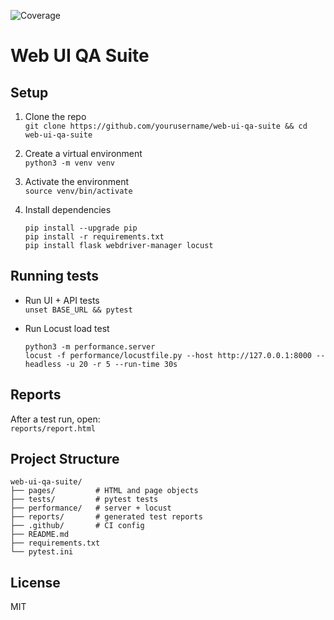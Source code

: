 ![Coverage](https://img.shields.io/badge/coverage-100%25-brightgreen)

# Web UI QA Suite

## Setup

1. Clone the repo  
   `git clone https://github.com/yourusername/web-ui-qa-suite && cd web-ui-qa-suite`

2. Create a virtual environment  
   `python3 -m venv venv`

3. Activate the environment  
   `source venv/bin/activate`

4. Install dependencies  
   ```
   pip install --upgrade pip
   pip install -r requirements.txt
   pip install flask webdriver-manager locust
   ```

## Running tests

- Run UI + API tests  
  `unset BASE_URL && pytest`

- Run Locust load test  
  ```
  python3 -m performance.server
  locust -f performance/locustfile.py --host http://127.0.0.1:8000 --headless -u 20 -r 5 --run-time 30s
  ```

## Reports

After a test run, open:  
`reports/report.html`

## Project Structure

```
web-ui-qa-suite/
├── pages/         # HTML and page objects
├── tests/         # pytest tests
├── performance/   # server + locust
├── reports/       # generated test reports
├── .github/       # CI config
├── README.md
├── requirements.txt
└── pytest.ini
```

## License

MIT